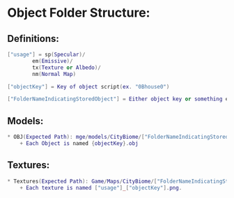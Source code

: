 # Object Folder Structure:

## Definitions:
```lua
["usage"] = sp(Specular)/ 
		em(Emissive)/ 
		tx(Texture or Albedo)/ 
		nm(Normal Map)

["objectKey"] = Key of object script(ex. "0Bhouse0")

["FolderNameIndicatingStoredObject"] = Either object key or something equally "unique"
```

## Models:
```lua
* OBJ(Expected Path): mge/models/CityBiome/["FolderNameIndicatingStoredObject"]/*
	+ Each Object is named {objectKey}.obj
```

## Textures:
```lua
* Textures(Expected Path): Game/Maps/CityBiome/["FolderNameIndicatingStoredObject"]/*
	+ Each texture is named ["usage"]_["objectKey"].png.
```
